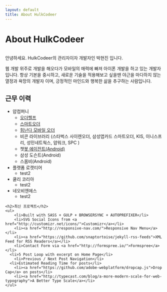 ```yaml
---
layout: default
title: About HulkCodeer
---
```


<div class="post">
	<h1 class="pageTitle">About HulkCodeer</h1>
	<img src="{{ '/assets/img/hyunjin.jpeg' | prepend: site.baseurl }}" alt="">
	<p class="intro"> 안녕하세요. HulkCodeer의 관리자이자 개발자인 박현진 입니다.</p>
	<p> 웹 개발 위주로 개발을 해오다가 모바일의 매력에 빠져 아이폰 개발을 하고 있는 개발자 입니다.
항상 기본을 중시하고, 새로운 기술을 적용해보고 싶을땐 야근을 마다하지 않는 열정과 욕망의 개발자 이며, 긍정적인 마인드와 행복한 삶을 추구하는 사람입니다.
	</p>
	<h2>근무 이력</h2>
	<ul>
		<li>얍컴퍼니
			<ul>
				<li><a href="https://apps.apple.com/kr/app/id1235994307?l=en">오더헬프</a></li>
				<li><a href="https://apps.apple.com/kr/app/smart-order/id1281381433">스마트오더</a></li>
				<li><a href="https://apps.apple.com/kr/app/himnanda-order-힘난다-모바일-오더/id1455181156">힘난다 모바일 오더</a></li>
				<li>비콘 라이브러리 (스타벅스 사이렌오더, 삼성앱카드 스마트오더, KIS, 이니스프리, 성민네트웍스, 얍워크, SPC )</li>	
				<li>챗<a href="https://play.google.com/store/apps/details?id=com.yap.chatbot.agent&hl=gsw">봇 에이전트(Android)</a></li>
				<li>삼성 도슨트(Android)</li>
				<li>스몸비(Android)</li>
			</ul>
		</li>
  		<li>플랫폼 로캣티어
			<ul>
				<li>test2</li>
			</ul>
		</li>
  		<li>쿨리 코리아
			<ul>
				<li>test2</li>
			</ul>
		</li>
  		<li>네오비엔에스
			<ul>
				<li>test2</li>
			</ul>
		</li>
  	</ul>
	
	<h2>최신 프로젝트</h2>
	<ul>
		<li>Built with SASS + GULP + BROWSERSYNC + AUTOPREFIXER</li>
  		<li>SVG Social Icons from <a href="http://customizr.net/icons/">Customizr</a></li>
  		<li><a href="http://responsive-nav.com/">Responsive Nav Menu</a></li>
  		<li><a href="https://github.com/snaptortoise/jekyll-rss-feeds">XML Feed for RSS Readers</a></li>
  		<li>Contact Form via <a href="http://formspree.io/">Formspree</a></li>
      <li>5 Post Loop with excerpt on Home Page</li>
  		<li>Previous / Next Post Navigation</li>
      <li>Estimated Reading Time for posts</li>
  		<li><a href="https://github.com/adobe-webplatform/dropcap.js">Drop Cap</a> on posts</li>
  		<li><a href="http://typecast.com/blog/a-more-modern-scale-for-web-typography">A Better Type Scale</a></li>
  	</ul>
</div>
